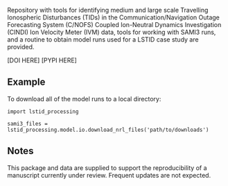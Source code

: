 Repository with tools for identifying medium and large scale Travelling
Ionospheric Disturbances (TIDs) in the Communication/Navigation Outage
Forecasting System (C/NOFS) Coupled Ion-Neutral Dynamics Investigation (CINDI)
Ion Velocity Meter (IVM) data, tools for working with SAMI3 runs, and a routine
to obtain model runs used for a LSTID case study are provided.

[DOI HERE] [PYPI HERE]

Example
-------

To download all of the model runs to a local directory:

```
import lstid_processing

sami3_files = lstid_processing.model.io.download_nrl_files('path/to/downloads')
```

Notes
-----

This package and data are supplied to support the reproducibility of a
manuscript currently under review.  Frequent updates are not expected.



